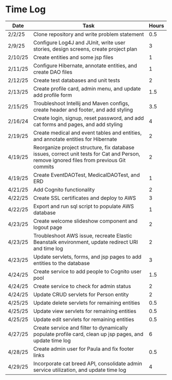 # Time Log

| Date    | Task                                                                                                                                     | Hours |
|---------|------------------------------------------------------------------------------------------------------------------------------------------|-------|
| 2/2/25  | Clone repository and write problem statement                                                                                             | 0.5   |
| 2/9/25  | Configure Log4J and JUnit, write user stories, design screens, create project plan                                                       | 3     |
| 2/10/25 | Create entities and some jsp files                                                                                                       | 1     |
| 2/11/25 | Configure Hibernate, annotate entities, and create DAO files                                                                             | 1     |
| 2/12/25 | Create test databases and unit tests                                                                                                     | 2     |
| 2/13/25 | Create profile card, admin menu, and update add profile form                                                                             | 1.5   |
| 2/15/25 | Troubleshoot Intellij and Maven configs, create header and footer, and add styling                                                       | 3.5   |
| 2/16/24 | Create login, signup, reset password, and add cat forms and pages, and add styling                                                       | 4     |
| 2/19/25 | Create medical and event tables and entities, and annotate entities for Hibernate                                                        | 2     |
| 4/19/25 | Reorganize project structure, fix database issues, correct unit tests for Cat and Person, remove ignored files from previous Git commits | 2     |
| 4/19/25 | Create EventDAOTest, MedicalDAOTest, and ERD                                                                                             | 1     |
| 4/21/25 | Add Cognito functionality                                                                                                                | 2     |
| 4/22/25 | Create SSL certificates and deploy to AWS                                                                                                | 3     |
| 4/22/25 | Export and run sql script to populate AWS database                                                                                       | 1     |
| 4/23/25 | Create welcome slideshow component and logout page                                                                                       | 2     |
| 4/23/25 | Troubleshoot AWS issue, recreate Elastic Beanstalk environment, update redirect URI and time log                                         | 2     |
| 4/23/25 | Update servlets, forms, and jsp pages to add entities to the database                                                                    | 3     |
| 4/24/25 | Create service to add people to Cognito user pool                                                                                        | 1.5   |
| 4/24/25 | Create service to check for admin status                                                                                                 | 2     |
| 4/24/25 | Update CRUD servlets for Person entity                                                                                                   | 2     |
| 4/25/25 | Update delete servlets for remaining entities                                                                                            | 0.5   |
| 4/25/25 | Update view servlets for remaining entities                                                                                              | 0.5   |
| 4/25/25 | Update edit servlets for remaining entities                                                                                              | 0.5   |
| 4/27/25 | Create service and filter to dynamically populate profile card, clean up jsp pages, and update time log                                  | 6     |
| 4/28/25 | Create admin user for Paula and fix footer links                                                                                         | 0.5   |
| 4/29/25 | Incorporate cat breed API, consolidate admin service utilization, and update time log                                                    | 4     |